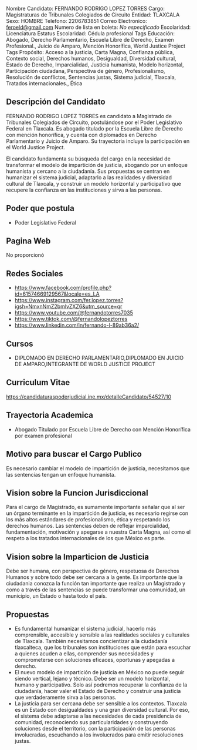 Nombre Candidato: FERNANDO RODRIGO LOPEZ TORRES
Cargo: Magistraturas de Tribunales Colegiados de Circuito
Entidad: TLAXCALA
Sexo: HOMBRE
Telefono: 2206783851
Correo Electronico: feroeld@gmail.com
Numero de lista en boleta: *No especificado*
Escolaridad: Licenciatura
Estatus Escolaridad: Cédula profesional
Tags Educación: Abogado, Derecho Parlamentario, Escuela Libre de Derecho, Examen Profesional., Juicio de Amparo, Mención Honorífica, World Justice Project
Tags Propósito: Acceso a la justicia, Carta Magna, Confianza pública, Contexto social, Derechos humanos, Desigualdad, Diversidad cultural, Estado de Derecho, Imparcialidad, Justicia humanista, Modelo horizontal, Participación ciudadana, Perspectiva de género, Profesionalismo, Resolución de conflictos, Sentencias justas, Sistema judicial, Tlaxcala, Tratados internacionales., Ética


## Descripción del Candidato 

FERNANDO RODRIGO LOPEZ TORRES es candidato a Magistrado de Tribunales Colegiados de Circuito, postulándose por el Poder Legislativo Federal en Tlaxcala. Es abogado titulado por la Escuela Libre de Derecho con mención honorífica, y cuenta con diplomados en Derecho Parlamentario y Juicio de Amparo. Su trayectoria incluye la participación en el World Justice Project.

El candidato fundamenta su búsqueda del cargo en la necesidad de transformar el modelo de impartición de justicia, abogando por un enfoque humanista y cercano a la ciudadanía. Sus propuestas se centran en humanizar el sistema judicial, adaptarlo a las realidades y diversidad cultural de Tlaxcala, y construir un modelo horizontal y participativo que recupere la confianza en las instituciones y sirva a las personas.


## Poder que postula

- Poder Legislativo Federal


## Pagina Web

No proporcionó


## Redes Sociales

- https://www.facebook.com/profile.php?id=61574669129567&locale=es_LA
- https://www.instagram.com/fer.lopez.torres?igsh=NmxnNmZ2bmlvZXZ6&utm_source=qr
- https://www.youtube.com/@fernandotorres7035
- https://www.tiktok.com/@fernandolopeztorres
- https://www.linkedin.com/in/fernando-l-89ab36a2/


## Cursos

- DIPLOMADO EN DERECHO PARLAMENTARIO,DIPLOMADO EN JUICIO DE AMPARO,INTEGRANTE DE WORLD JUSTICE PROJECT


## Curriculum Vitae

https://candidaturaspoderjudicial.ine.mx/detalleCandidato/54527/10


## Trayectoria Academica

- Abogado Titulado por Escuela Libre de Derecho con Mención Honorífica por examen profesional


## Motivo para buscar el Cargo Publico

Es necesario cambiar el modelo de impartición de justicia, necesitamos que las sentencias tengan un enfoque humanista.


## Vision sobre la Funcion Jurisdiccional

Para el cargo de Magistrado, es sumamente importante señalar que al ser un órgano terminante en la impartición de justicia, es necesario regirse con los más altos estándares de profesionalismo, ética y respetando los derechos humanos. Las sentencias deben de reflejar imparcialidad, fundamentación, motivación y apegarse a nuestra Carta Magna, así como el respeto a los tratados internacionales de los que México es parte.


## Vision sobre la Imparticion de Justicia

Debe ser humana, con perspectiva de género, respetuosa de Derechos Humanos y sobre todo debe ser cercana a la gente. Es importante que la ciudadania conozca la función tan importante que realiza un Magistrado y como a través de las sentencias se puede transformar una comunidad, un municipio, un Estado o hasta todo el país.


## Propuestas

- Es fundamental humanizar el sistema judicial, hacerlo más comprensible, accesible y sensible a las realidades sociales y culturales de Tlaxcala. También necesitamos concientizar a la ciudadanía tlaxcalteca, que los tribunales son instituciones que están para escuchar a quienes acuden a ellas, comprender sus necesidades y comprometerse con soluciones eficaces, oportunas y apegadas a derecho.
- El nuevo modelo de impartición de justicia en México no puede seguir siendo vertical, lejano y técnico. Debe ser un modelo horizontal, humano y participativo. Solo así podremos recuperar la confianza de la ciudadanía, hacer valer el Estado de Derecho y construir una justicia que verdaderamente sirva a las personas.
- La justicia para ser cercana debe ser sensible a los contextos. Tlaxcala es un Estado con desigualdades y una gran diversidad cultural. Por eso, el sistema debe adaptarse a las necesidades de cada presidencia de comunidad, reconociendo sus particularidades y construyendo soluciones desde el territorio, con la participación de las personas involucradas, escuchando a los involucrados para emitir resoluciones justas.


